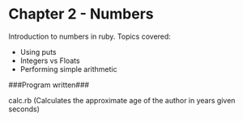 Chapter 2 - Numbers
===================

Introduction to numbers in ruby.
Topics covered:
* Using puts
* Integers vs Floats
* Performing simple arithmetic

###Program written###

calc.rb (Calculates the approximate age of the author in years given seconds)

